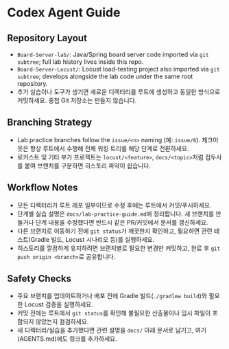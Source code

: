 # Codex Agent Guide

## Repository Layout
- `Board-Server-lab/`: Java/Spring board server code imported via `git subtree`; full lab history lives inside this repo.
- `Board-Server-Locust/`: Locust load-testing project also imported via `git subtree`; develops alongside the lab code under the same root repository.
- 추가 실습이나 도구가 생기면 새로운 디렉터리를 루트에 생성하고 동일한 방식으로 커밋하세요. 중첩 Git 저장소는 만들지 않습니다.

## Branching Strategy
- Lab practice branches follow the `issue/<n>` naming (예: `issue/6`). 체크아웃은 항상 루트에서 수행해 전체 워킹 트리를 해당 단계로 전환하세요.
- 로커스트 및 기타 부가 프로젝트는 `locust/<feature>`, `docs/<topic>`처럼 접두사를 붙여 브랜치를 구분하면 히스토리 파악이 쉽습니다.

## Workflow Notes
- 모든 디렉터리가 루트 레포 일부이므로 수정 후에는 루트에서 커밋/푸시하세요.
- 단계별 실습 설명은 `docs/lab-practice-guide.md`에 정리합니다. 새 브랜치를 만들거나 단계 내용을 수정했다면 반드시 같은 PR/커밋에서 문서를 갱신하세요.
- 다른 브랜치로 이동하기 전에 `git status`가 깨끗한지 확인하고, 필요하면 관련 테스트(Gradle 빌드, Locust 시나리오 등)를 실행하세요.
- 히스토리를 깔끔하게 유지하려면 브랜치별로 필요한 변경만 커밋하고, 완료 후 `git push origin <branch>`로 공유합니다.

## Safety Checks
- 주요 브랜치를 업데이트하거나 배포 전에 Gradle 빌드(`./gradlew build`)와 필요한 Locust 검증을 실행하세요.
- 커밋 전에는 루트에서 `git status`를 확인해 불필요한 산출물이나 임시 파일이 포함되지 않았는지 점검하세요.
- 새 디렉터리/실습을 추가했다면 관련 설명을 `docs/` 아래 문서로 남기고, 여기(AGENTS.md)에도 링크를 추가하세요.
